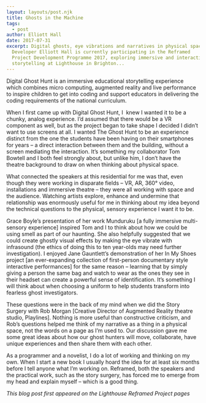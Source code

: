 ```yaml
---
layout: layouts/post.njk
title: Ghosts in the Machine
tags:
  - post
author: Elliott Hall
date: 2017-07-31
excerpt: Digital ghosts, eye vibrations and narratives in physical space.  KDL
  Developer Elliott Hall is currently participating in the Reframed
  Project Development Programme 2017, exploring immersive and interactive
  storytelling at Lighthouse in Brighton...
---
```


Digital Ghost Hunt is an immersive educational storytelling experience which combines micro computing, augmented reality and live performance to inspire children to get into coding and support educators in delivering the coding requirements of the national curriculum.

When I first came up with Digital Ghost Hunt, I  knew I wanted it to be a chunky, analog experience. I’d assumed that there would be a VR component as well, but as the project began to take shape I decided I didn’t want to use screens at all. I wanted The Ghost Hunt to be an experience distinct from the one the students have been having on their smartphones for years – a direct interaction between them and the building, without a screen mediating the interaction. It’s something my collaborator Tom Bowtell and I both feel strongly about, but unlike him, I don’t have the theatre background to draw on when thinking about physical space.

What connected the speakers at this residential for me was that, even though they were working in disparate fields – VR, AR, 360° video, installations and immersive theatre – they were all working with space and the audience. Watching artists explore, enhance and undermine that relationship was enormously useful for me in thinking about my idea beyond the technical questions to the physical, sensory experience I want it to be.

Grace Boyle’s presentation of her work Munduruku \[a fully immersive multi-sensory experience\] inspired Tom and I to think about how we could be using smell as part of our haunting. She also helpfully suggested that we could create ghostly visual effects by making the eye vibrate with infrasound (the ethics of doing this to ten year-olds may need further investigation). I enjoyed Jane Gauntlett’s demonstration of her In My Shoes project \[an ever-expanding collection of first-person documentary style interactive performances\] for the same reason – learning that by simply giving a person the same bag and watch to wear as the ones they see in their headset can create a powerful sense of identification. It’s something I will think about when choosing a uniform to help students transform into fearless ghost investigators.

These questions were in the back of my mind when we did the Story Surgery with Rob Morgan \[Creative Director of Augmented Reality theatre studio, Playlines\]. Nothing is more useful than constructive criticism, and Rob’s questions helped me think of my narrative as a thing in a physical space, not the words on a page as I’m used to. Our discussion gave me some great ideas about how our ghost hunters will move, collaborate, have unique experiences and then share them with each other.

As a programmer and a novelist, I do a lot of working and thinking on my own. When I start a new book I usually hoard the idea for at least six months before I tell anyone what I’m working on. Reframed, both the speakers and the practical work, such as the story surgery, has forced me to emerge from my head and explain myself – which is a good thing.

_This blog post first appeared on the Lighthouse Reframed Project pages_
